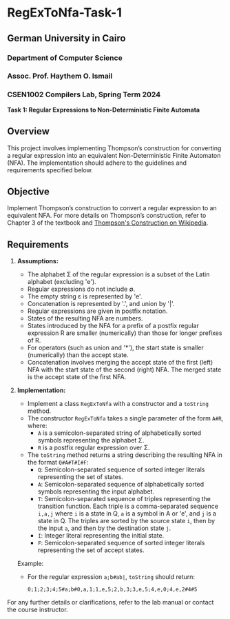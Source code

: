 # RegExToNfa-Task-1

## German University in Cairo
### Department of Computer Science
### Assoc. Prof. Haythem O. Ismail

### CSEN1002 Compilers Lab, Spring Term 2024
**Task 1: Regular Expressions to Non-Deterministic Finite Automata**

## Overview
This project involves implementing Thompson’s construction for converting a regular expression into an equivalent Non-Deterministic Finite Automaton (NFA). The implementation should adhere to the guidelines and requirements specified below.

## Objective
Implement Thompson’s construction to convert a regular expression to an equivalent NFA. For more details on Thompson’s construction, refer to Chapter 3 of the textbook and [Thompson's Construction on Wikipedia](https://en.wikipedia.org/wiki/Thompson's_construction).

## Requirements

1. **Assumptions:**
   - The alphabet Σ of the regular expression is a subset of the Latin alphabet (excluding 'e').
   - Regular expressions do not include ∅.
   - The empty string ε is represented by 'e'.
   - Concatenation is represented by '.', and union by '|'.
   - Regular expressions are given in postfix notation.
   - States of the resulting NFA are numbers.
   - States introduced by the NFA for a prefix of a postfix regular expression R are smaller (numerically) than those for longer prefixes of R.
   - For operators (such as union and '*'), the start state is smaller (numerically) than the accept state.
   - Concatenation involves merging the accept state of the first (left) NFA with the start state of the second (right) NFA. The merged state is the accept state of the first NFA.

2. **Implementation:**
   - Implement a class `RegExToNfa` with a constructor and a `toString` method.
   - The constructor `RegExToNfa` takes a single parameter of the form `A#R`, where:
     - `A` is a semicolon-separated string of alphabetically sorted symbols representing the alphabet Σ.
     - `R` is a postfix regular expression over Σ.
   - The `toString` method returns a string describing the resulting NFA in the format `Q#A#T#I#F`:
     - `Q`: Semicolon-separated sequence of sorted integer literals representing the set of states.
     - `A`: Semicolon-separated sequence of alphabetically sorted symbols representing the input alphabet.
     - `T`: Semicolon-separated sequence of triples representing the transition function. Each triple is a comma-separated sequence `i,a,j` where `i` is a state in Q, `a` is a symbol in A or 'e', and `j` is a state in Q. The triples are sorted by the source state `i`, then by the input `a`, and then by the destination state `j`.
     - `I`: Integer literal representing the initial state.
     - `F`: Semicolon-separated sequence of sorted integer literals representing the set of accept states.

   Example:
   - For the regular expression `a;b#ab|`, `toString` should return:
     ```
     0;1;2;3;4;5#a;b#0,a,1;1,e,5;2,b,3;3,e,5;4,e,0;4,e,2#4#5
     ```

For any further details or clarifications, refer to the lab manual or contact the course instructor.
